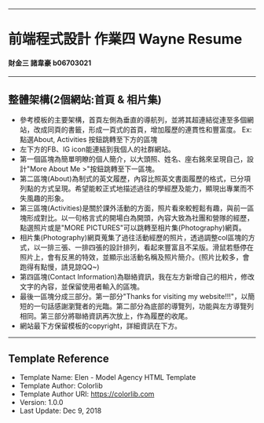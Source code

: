 ------------------------------------------------------
# 前端程式設計 作業四  Wayne Resume
####  財金三 諸韋豪 b06703021
------------------------------------------------------
## 整體架構(2個網站:首頁 & 相片集)
* 參考模板的主要架構，首頁左側為垂直的導航列，並將其超連結從連至多個網站，改成同頁的書籤，形成一頁式的首頁，增加履歷的連貫性和豐富度。
  Ex: 點選About, Activities 按鈕跳轉至下方的區塊
* 左下方的FB、IG icon能連結到我個人的社群網站。
* 第一個區塊為簡單明瞭的個人簡介，以大頭照、姓名、座右銘來呈現自己，設計"More About Me >"按鈕跳轉至下一區塊。
* 第二區塊(About)為制式的英文履歷，內容比照英文書面履歷的格式，已分項列點的方式呈現。希望能較正式地描述過往的學經歷及能力，顯現出專業而不失風趣的形象。
* 第三區塊(Activities)是關於課外活動的方面，照片看來較輕鬆有趣，與前一區塊形成對比。以一句格言式的開場白為開頭，內容大致為社團和營隊的經歷，點選照片或是"MORE PICTURES"可以跳轉至相片集(Photography)網頁。
* 相片集(Photography)網頁蒐集了過往活動經歷的照片，透過調整col區塊的方式，以一排三張、一排四張的設計排列，看起來豐富且不呆版。滑鼠若懸停在照片上，會有反黑的特效，並顯示出活動名稱及照片簡介。(照片比較多，會跑得有點慢，請見諒QQ~)
* 第四區塊(Contact Information)為聯絡資訊，我在左方新增自己的相片，修改文字的內容，並保留使用者輸入的區塊。
* 最後一區塊分成三部分。第一部分"Thanks for visiting my website!!!"，以簡短的一句話感謝瀏覽者的光臨。第二部分為底部的導覽列，功能與左方導覽列相同。第三部分將聯絡資訊再次放上，作為履歷的收尾。
* 網站最下方保留模板的copyright，詳細資訊在下方。
-----------------------------------------------------
## Template Reference
* Template Name: Elen - Model Agency HTML Template
* Template Author: Colorlib
* Template Author URI: https://colorlib.com
* Version: 1.0.0
* Last Update: Dec 9, 2018

